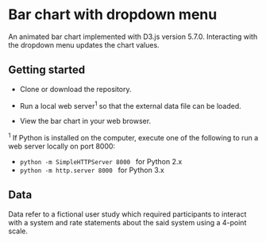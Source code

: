 # Bar chart with dropdown menu

An animated bar chart implemented with D3.js version 5.7.0. Interacting with
the dropdown menu updates the chart values.

## Getting started

* Clone or download the repository. 

* Run a local web server<sup>1</sup> so that the external data file can be loaded.

* View the bar chart in your web browser.

<sup>1</sup> If Python is installed on the computer, execute one of the following to run a web server locally on port 8000: 

* ```python -m SimpleHTTPServer 8000 ``` for Python 2.x
* ```python -m http.server 8000 ``` for Python 3.x

## Data 

Data refer to a fictional user study which required participants to interact
with a system and rate statements about the said system using a 4-point scale.
